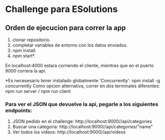 # Challenge para ESolutions

## Orden de ejecucion para correr la app

1) clonar repositorio.
2) completar variables de entorno con los datos enviados.
3) npm install.
4) npm start*.

En localhost:4000 estara corriendo el cliente, mientras que en el puerto 9000 correra la api.

*Es necesesario tener instalado globalmente 'Concurrently': npm install -g concurrently
Como opcion alternativa, correr en dos terminales diferentes: npm run server / npm run client

### Para ver el JSON que devuelve la api, pegarle a los siguientes endpoints:

1) JSON pedido en el challenge: http://localhost:9000//api/categories 
2) Buscar una categoria: http://localhost:9000//api/categories/"name" 
3) Ver todos los videos: http://localhost:9000//api/videos
